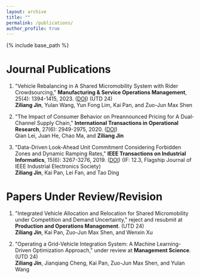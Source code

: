 ```yaml
---
layout: archive
title: ""
permalink: /publications/
author_profile: true
---
```

{% include base_path %} 

# Journal Publications
1. "Vehicle Rebalancing in A Shared Micromobility System with Rider Crowdsourcing," **Manufacturing & Service Operations Management**, 25(4): 1394-1415, 2023. ([DOI](https://pubsonline.informs.org/doi/abs/10.1287/msom.2023.1199)) (UTD 24)   
**Ziliang Jin**, Yulan Wang, Yun Fong Lim, Kai Pan, and Zuo-Jun Max Shen

1. "The Impact of Consumer Behavior on Preannounced Pricing for A Dual‐Channel Supply Chain," **International Transactions in Operational Research**, 27(6): 2949-2975, 2020. ([DOI](https://onlinelibrary.wiley.com/doi/full/10.1111/itor.12786?casa_token=jL5k6n08WjQAAAAA%3AO_w70zG93JZ379_U8CWO610KDsrH8Aqu1FOzlAKXz-nHSPFljNDFC7QJuioNFOt0TZucgG1eJkyGEEdm))   
Qian Lei, Juan He, Chao Ma, and **Ziliang Jin**

1. "Data-Driven Look-Ahead Unit Commitment Considering Forbidden Zones and Dynamic Ramping Rates," **IEEE Transactions on Industrial Informatics**, 15(6): 3267-3276, 2019. ([DOI](https://ieeexplore.ieee.org/abstract/document/8493336?casa_token=9prJPr0QauMAAAAA:ywW_WcplPwc_2xz2cq_pgEYnaxjR5wW47MWsuOeoT5wwprimBnr0uX9_MqIEz9JrzoxW2bjztw)) (IF: 12.3, Flagship Journal of IEEE Industrial Electronics Society)   
**Ziliang Jin**, Kai Pan, Lei Fan, and Tao Ding

# Papers Under Review/Revision
1. "Integrated Vehicle Allocation and Relocation for Shared Micromobility under Competition and Demand Uncertainty," reject and resubmit at **Production and Operations Management**. (UTD 24)   
**Ziliang Jin**, Kai Pan, Zuo-Jun Max Shen, and Wenxin Xu

1. "Operating a Grid-Vehicle Integration System: A Machine Learning-Driven Optimization Approach," under review at **Management Science**. (UTD 24)   
**Ziliang Jin**, Jianqiang Cheng, Kai Pan, Zuo-Jun Max Shen, and Yulan Wang
